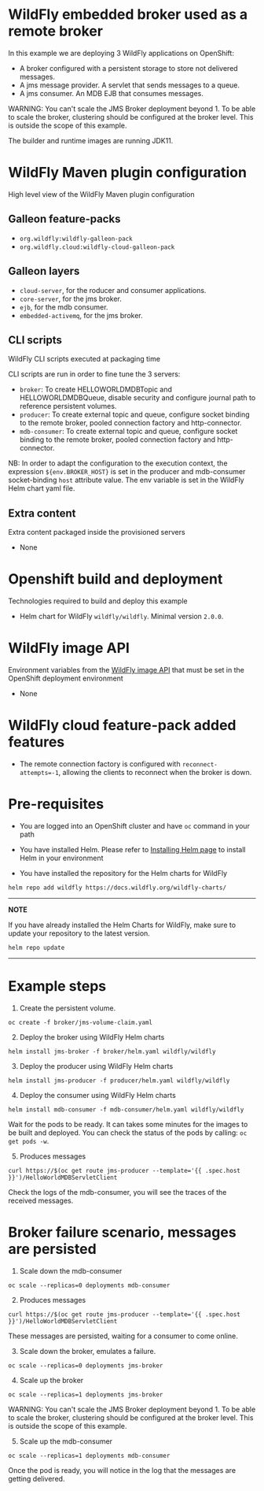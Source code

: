 # WildFly embedded broker used as a remote broker

In this example we are deploying 3 WildFly applications on OpenShift:

* A broker configured with a persistent storage to store not delivered messages.
* A jms message provider. A servlet that sends messages to a queue.
* A jms consumer. An MDB EJB that consumes messages.

WARNING: You can't scale the JMS Broker deployment beyond 1. To be able to scale the broker, clustering should be configured at the broker level. This is outside the scope of this example. 

The builder and runtime images are running JDK11.

# WildFly Maven plugin configuration
High level view of the WildFly Maven plugin configuration

## Galleon feature-packs

* `org.wildfly:wildfly-galleon-pack`
* `org.wildfly.cloud:wildfly-cloud-galleon-pack`

## Galleon layers

* `cloud-server`, for the roducer and consumer applications.
* `core-server`, for the jms broker.
* `ejb`, for the mdb consumer.
* `embedded-activemq`, for the jms broker.

## CLI scripts
WildFly CLI scripts executed at packaging time

CLI scripts are run in order to fine tune the 3 servers:

* `broker`: To create HELLOWORLDMDBTopic and HELLOWORLDMDBQueue, disable security and configure journal path to reference persistent volumes.
* `producer`: To create external topic and queue, configure socket binding to the remote broker, pooled connection factory and http-connector.
* `mdb-consumer`: To create external topic and queue, configure socket binding to the remote broker, pooled connection factory and http-connector.

NB: In order to adapt the configuration to the execution context, the expression `${env.BROKER_HOST}` 
is set in the producer and mdb-consumer socket-binding `host` attribute value. The env variable is set in the WildFly Helm chart yaml file.

## Extra content
Extra content packaged inside the provisioned servers

* None

# Openshift build and deployment
Technologies required to build and deploy this example

* Helm chart for WildFly `wildfly/wildfly`. Minimal version `2.0.0`.

# WildFly image API
Environment variables from the [WildFly image API](https://github.com/wildfly/wildfly-cekit-modules/blob/main/jboss/container/wildfly/run/api/module.yaml) that must be set in the OpenShift deployment environment

* None

# WildFly cloud feature-pack added features

* The remote connection factory is configured with `reconnect-attempts=-1`, allowing the clients to reconnect when the broker is down. 

# Pre-requisites

* You are logged into an OpenShift cluster and have `oc` command in your path

* You have installed Helm. Please refer to [Installing Helm page](https://helm.sh/docs/intro/install/) to install Helm in your environment

* You have installed the repository for the Helm charts for WildFly

 ```
helm repo add wildfly https://docs.wildfly.org/wildfly-charts/
```
----
**NOTE**

If you have already installed the Helm Charts for WildFly, make sure to update your repository to the latest version.

```
helm repo update
```
----

# Example steps

1. Create the persistent volume.

```
oc create -f broker/jms-volume-claim.yaml
```

2. Deploy the broker using WildFly Helm charts

```
helm install jms-broker -f broker/helm.yaml wildfly/wildfly
```

3. Deploy the producer using WildFly Helm charts

```
helm install jms-producer -f producer/helm.yaml wildfly/wildfly
```

4. Deploy the consumer using WildFly Helm charts

```
helm install mdb-consumer -f mdb-consumer/helm.yaml wildfly/wildfly
```

Wait for the pods to be ready. It can takes some minutes for the images to be built and deployed.
You can check the status of the pods by calling: `oc get pods -w`.


5. Produces messages

`curl https://$(oc get route jms-producer --template='{{ .spec.host }}')/HelloWorldMDBServletClient`

Check the logs of the mdb-consumer, you will see the traces of the received messages.

# Broker failure scenario, messages are persisted

1. Scale down the mdb-consumer

`oc scale --replicas=0 deployments mdb-consumer`

2. Produces messages

`curl https://$(oc get route jms-producer --template='{{ .spec.host }}')/HelloWorldMDBServletClient`

These messages are persisted, waiting for a consumer to come online.

3. Scale down the broker, emulates a failure.

`oc scale --replicas=0 deployments jms-broker`

4. Scale up the broker

`oc scale --replicas=1 deployments jms-broker`

WARNING: You can't scale the JMS Broker deployment beyond 1. To be able to scale the broker, clustering should be configured at the broker level. This is outside the scope of this example. 

5. Scale up the mdb-consumer

`oc scale --replicas=1 deployments mdb-consumer`

Once the pod is ready, you will notice in the log that the messages are getting delivered.
